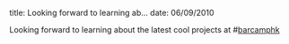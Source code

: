 title: Looking forward to learning ab...
date: 06/09/2010

Looking forward to learning about the latest cool projects at #<a href="http://search.twitter.com/search?q=%23barcamphk" class="aktt_hashtag">barcamphk</a>
